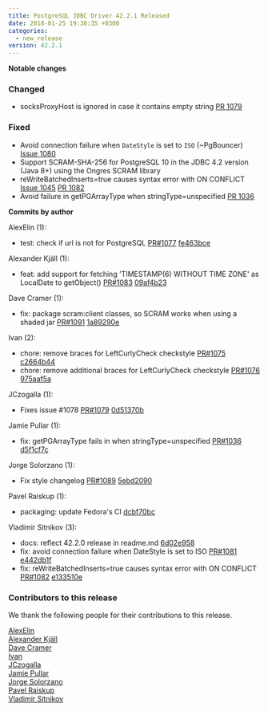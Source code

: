 ```yaml
---
title: PostgreSQL JDBC Driver 42.2.1 Released
date: 2018-01-25 19:30:35 +0300
categories:
  - new_release
version: 42.2.1
---
```

**Notable changes**


### Changed
- socksProxyHost is ignored in case it contains empty string [PR 1079](https://github.com/pgjdbc/pgjdbc/pull/1079)

### Fixed
- Avoid connection failure when `DateStyle` is set to `ISO` (~PgBouncer) [Issue 1080](https://github.com/pgjdbc/pgjdbc/issues/1080)
- Support SCRAM-SHA-256 for PostgreSQL 10 in the JDBC 4.2 version (Java 8+) using the Ongres SCRAM library
- reWriteBatchedInserts=true causes syntax error with ON CONFLICT [Issue 1045](https://github.com/pgjdbc/pgjdbc/issues/1045) [PR 1082](https://github.com/pgjdbc/pgjdbc/pull/1082)
- Avoid failure in getPGArrayType when stringType=unspecified [PR 1036](https://github.com/pgjdbc/pgjdbc/pull/1036)


<!--more-->

**Commits by author**

AlexElin (1):

* test: check if url is not for PostgreSQL [PR#1077](https://github.com/pgjdbc/pgjdbc/pull/1077) [fe463bce](https://github.com/pgjdbc/pgjdbc/commit/fe463bceb3d6449443bd5e6abf2929516effccff)

Alexander Kjäll (1):

* feat: add support for fetching 'TIMESTAMP(6) WITHOUT TIME ZONE' as LocalDate to getObject() [PR#1083](https://github.com/pgjdbc/pgjdbc/pull/1083) [09af4b23](https://github.com/pgjdbc/pgjdbc/commit/09af4b23ad589e3691314e955c130a8755436e2d)

Dave Cramer (1):

* fix: package scram:client classes, so SCRAM works when using a shaded jar [PR#1091](https://github.com/pgjdbc/pgjdbc/pull/1091) [1a89290e](https://github.com/pgjdbc/pgjdbc/commit/1a89290e110d5863b35e0a2ccf79e4292c1056f8)

Ivan (2):

* chore: remove braces for LeftCurlyCheck checkstyle [PR#1075](https://github.com/pgjdbc/pgjdbc/pull/1075) [c2664b44](https://github.com/pgjdbc/pgjdbc/commit/c2664b444ffa1390d0dd5e4104d4200823d145ba)
* chore: remove additional braces for LeftCurlyCheck checkstyle [PR#1076](https://github.com/pgjdbc/pgjdbc/pull/1076) [975aaf5a](https://github.com/pgjdbc/pgjdbc/commit/975aaf5ae489b3efeda3fd0241a4d39d260105cd)

JCzogalla (1):

* Fixes issue #1078 [PR#1079](https://github.com/pgjdbc/pgjdbc/pull/1079) [0d51370b](https://github.com/pgjdbc/pgjdbc/commit/0d51370b68cd26ccfa92b0bae4a66da1015cf9ee)

Jamie Pullar (1):

* fix: getPGArrayType fails in when stringType=unspecified [PR#1036](https://github.com/pgjdbc/pgjdbc/pull/1036) [d5f1cf7c](https://github.com/pgjdbc/pgjdbc/commit/d5f1cf7c35b05318947021d41e73b6953f623256)

Jorge Solorzano (1):

* Fix style changelog [PR#1089](https://github.com/pgjdbc/pgjdbc/pull/1089) [5ebd2090](https://github.com/pgjdbc/pgjdbc/commit/5ebd20900ebf7af5b55c56eac7f2fae6d40d9f5c)

Pavel Raiskup (1):

* packaging: update Fedora's CI [dcbf70bc](https://github.com/pgjdbc/pgjdbc/commit/dcbf70bc071fe9d602f7c87918982b01452da9ba)

Vladimir Sitnikov (3):

* docs: reflect 42.2.0 release in readme.md [6d02e958](https://github.com/pgjdbc/pgjdbc/commit/6d02e9587e47921e66d8d029e5056bab72f15565)
* fix: avoid connection failure when DateStyle is set to ISO [PR#1081](https://github.com/pgjdbc/pgjdbc/pull/1081) [e442db1f](https://github.com/pgjdbc/pgjdbc/commit/e442db1f064c78372f8312d65faee30842a68aea)
* fix: reWriteBatchedInserts=true causes syntax error with ON CONFLICT [PR#1082](https://github.com/pgjdbc/pgjdbc/pull/1082) [e133510e](https://github.com/pgjdbc/pgjdbc/commit/e133510e70114db128784911b6790b5690d77320)

<a name="contributors_{{ page.version }}"></a>
### Contributors to this release

We thank the following people for their contributions to this release.

[AlexElin](https://github.com/AlexElin)  
[Alexander Kjäll](https://github.com/alexanderkjall)  
[Dave Cramer](davec@postgresintl.com)  
[Ivan](https://github.com/vaano94)  
[JCzogalla](https://github.com/JCzogalla)  
[Jamie Pullar](https://github.com/JamiePullar)  
[Jorge Solorzano](https://github.com/jorsol)  
[Pavel Raiskup](https://github.com/praiskup)  
[Vladimir Sitnikov](https://github.com/vlsi)  
